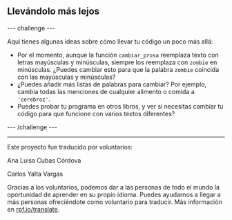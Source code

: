 ## Llevándolo más lejos

--- challenge ---

Aquí tienes algunas ideas sobre cómo llevar tu código un poco más allá:
- Por el momento, aunque la función `cambiar_prosa` reemplaza texto con letras mayúsculas y minúsculas, siempre los reemplaza con `zombie` en minúsculas. ¿Puedes cambiar esto para que la palabra `zombie` coincida con las mayúsculas y minúsculas?
- ¿Puedes añadir más listas de palabras para cambiar? Por ejemplo, cambia todas las menciones de cualquier alimento o comida a `'cerebroz'`.
- Puedes probar tu programa en otros libros, y ver si necesitas cambiar tu código para que funcione con varios textos diferentes?

--- /challenge ---


***
Este proyecto fue traducido por voluntarios:

Ana Luisa Cubas Córdova

Carlos Yalta Vargas

Gracias a los voluntarios, podemos dar a las personas de todo el mundo la oportunidad de aprender en su propio idioma. Puedes ayudarnos a llegar a más personas ofreciéndote como voluntario para traducir. Más información en [rpf.io/translate](https://rpf.io/translate).

